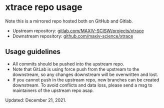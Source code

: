 # xtrace repo usage

Note this is a mirrored repo hosted both on GitHub and Gitlab.

- Upstream repository: [gitlab.com/MAXIV-SCISW/projects/xtrace](https://gitlab.com/MAXIV-SCISW/projects/xtrace)
- Downstream repository: [github.com/maxiv-science/xtrace](https://github.com/maxiv-science/xtrace)

## Usage guidelines

- All commits should be pushed into the upstream repo.
- Note that GitLab is using force push from the upstream to the downstream, so any changes downstream will be overwritten and lost.
- If you cannot push in the upstream repo, new branches can be created downstream. To avoid conflicts and data loss, please send a msg to maintainers of the upstream repo asap.
  
Updated: December 21, 2021.
